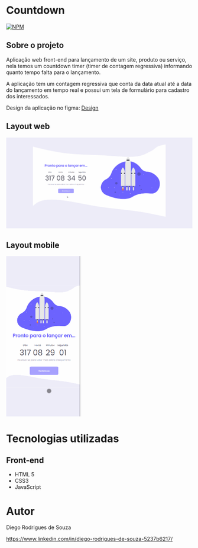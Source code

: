 # Countdown
[![NPM](https://img.shields.io/npm/l/react)](https://github.com/DiegooRSouza/countdown/blob/main/LICENSE)

## Sobre o projeto

Aplicação web front-end para lançamento de um site, produto ou serviço, nela temos um countdown timer (timer de contagem regressiva) informando quanto tempo falta para o lançamento. 

A aplicação tem um contagem regressiva que conta da data atual até a data do lançamento em tempo real e possui um tela de formulário para cadastro dos interessados.

Design da aplicação no figma: <a href="https://www.figma.com/file/5t2IIW7bq8UDehNXb4esus/DD-%2F-Countdown-(Copy)?node-id=0%3A1">Design</a>

## Layout web
<img src="https://github.com/DiegooRSouza/assets/blob/main/countdown-desktop.gif" alt="layoutweb" width="1200"/>

## Layout mobile
<img src="https://github.com/DiegooRSouza/assets/blob/main/countdown-mobile.gif" width="200"/>

# Tecnologias utilizadas
## Front-end
- HTML 5
- CSS3
- JavaScript

# Autor

Diego Rodrigues de Souza

https://www.linkedin.com/in/diego-rodrigues-de-souza-5237b6217/
